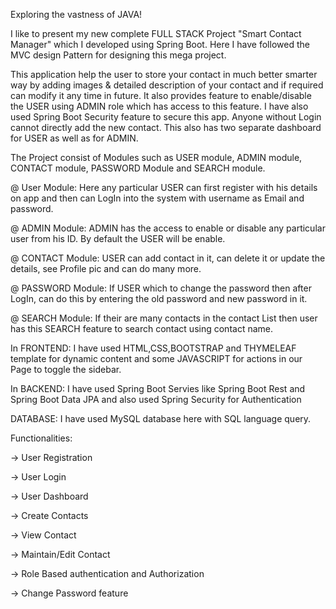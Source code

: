 Exploring the vastness of JAVA! 

I like to present my new complete FULL STACK Project "Smart Contact Manager" which I developed using Spring Boot. Here I have followed the MVC design Pattern for designing this mega project.

This application help the user to store your contact in much better smarter way by adding images & detailed description of your contact and if required can modify it any time in future. It also provides feature to enable/disable the USER using ADMIN role which has access to this feature. I have also used Spring Boot Security feature to secure this app. Anyone without Login cannot directly add the new contact. This also has two separate dashboard for USER as well as for ADMIN.

The Project consist of Modules such as USER module, ADMIN module, CONTACT module, PASSWORD Module and SEARCH module.

@ User Module: Here any particular USER can first register with his details on app and then can LogIn into the system with username as Email and password.

@ ADMIN Module: ADMIN has the access to enable or disable any particular user from his ID. By default the USER will be enable.

@ CONTACT Module: USER can add contact in it, can delete it or update the details, see Profile pic and can do many more.

@ PASSWORD Module: If USER which to change the password then after LogIn, can do this by entering the old password and new password in it.

@ SEARCH Module: If their are many contacts in the contact List then user has this SEARCH feature to search contact using contact name.

In FRONTEND: I have used HTML,CSS,BOOTSTRAP and THYMELEAF template for dynamic content and some JAVASCRIPT for actions in our Page to toggle the sidebar.

In BACKEND: I have used Spring Boot Servies like Spring Boot Rest and Spring Boot Data JPA and also used Spring Security for Authentication

DATABASE: I have used MySQL database here with SQL language query.

Functionalities:

-> User Registration

-> User Login

-> User Dashboard

-> Create Contacts

-> View Contact

-> Maintain/Edit Contact

-> Role Based authentication and Authorization

-> Change Password feature
